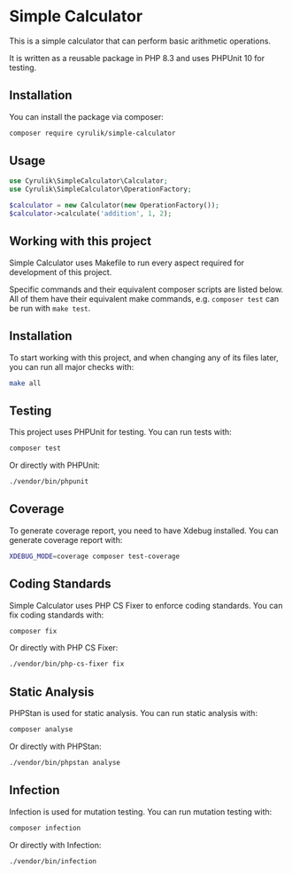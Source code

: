 # Simple Calculator

This is a simple calculator that can perform basic arithmetic operations.

It is written as a reusable package in PHP 8.3 and uses PHPUnit 10 for testing.

## Installation

You can install the package via composer:

```bash
composer require cyrulik/simple-calculator
```

## Usage

```php
use Cyrulik\SimpleCalculator\Calculator;
use Cyrulik\SimpleCalculator\OperationFactory;

$calculator = new Calculator(new OperationFactory());
$calculator->calculate('addition', 1, 2);
```

## Working with this project

Simple Calculator uses Makefile to run every aspect required for development of this project.

Specific commands and their equivalent composer scripts are listed below. All of them have their equivalent make commands, e.g. `composer test` can be run with `make test`.

## Installation

To start working with this project, and when changing any of its files later, you can run all major checks with:

```bash
make all
```

## Testing

This project uses PHPUnit for testing. You can run tests with:

```bash
composer test
```

Or directly with PHPUnit:

```bash
./vendor/bin/phpunit
```

## Coverage

To generate coverage report, you need to have Xdebug installed. You can generate coverage report with:

```bash
XDEBUG_MODE=coverage composer test-coverage
```

## Coding Standards

Simple Calculator uses PHP CS Fixer to enforce coding standards. You can fix coding standards with:

```bash
composer fix
```

Or directly with PHP CS Fixer:

```bash
./vendor/bin/php-cs-fixer fix
```

## Static Analysis

PHPStan is used for static analysis. You can run static analysis with:

```bash
composer analyse
```

Or directly with PHPStan:

```bash
./vendor/bin/phpstan analyse
```

## Infection

Infection is used for mutation testing. You can run mutation testing with:

```bash
composer infection
```

Or directly with Infection:

```bash
./vendor/bin/infection
```
